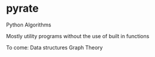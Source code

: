 # pyrate
Python Algorithms

Mostly utility programs without the use of built in functions

To come:
Data structures
Graph Theory
